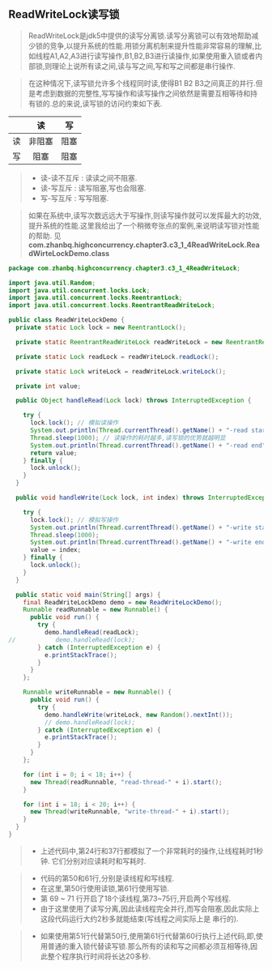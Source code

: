 ## ReadWriteLock读写锁
> ReadWriteLock是jdk5中提供的读写分离锁.读写分离锁可以有效地帮助减少锁的竞争,以提升系统的性能.用锁分离机制来提升性能非常容易的理解,比如线程A1,A2,A3进行读写操作,B1,B2,B3进行读操作,如果使用重入锁或者内部锁,则理论上说所有读之间,读与写之间,写和写之间都是串行操作.

> 在这种情况下,读写锁允许多个线程同时读,使得B1 B2 B3之间真正的并行.但是考虑到数据的完整性,写写操作和读写操作之间依然是需要互相等待和持有锁的.总的来说,读写锁的访问约束如下表.

|     | 读   |  写  |
| --- |:-----:|:----:|
| 读  | 非阻塞 | 阻塞 |
| 写  | 阻塞   | 阻塞 |

> - 读-读不互斥 : 读读之间不阻塞.
> - 读-写互斥 : 读写阻塞,写也会阻塞.
> - 写-写互斥 : 写写阻塞.

> 如果在系统中,读写次数远远大于写操作,则读写操作就可以发挥最大的功效,提升系统的性能.这里我给出了一个稍微夸张点的案例,来说明读写锁对性能的帮助.
见**com.zhanbq.highconcurrency.chapter3.c3_1_4ReadWriteLock.ReadWirteLockDemo.class** 

```java
package com.zhanbq.highconcurrency.chapter3.c3_1_4ReadWriteLock;

import java.util.Random;
import java.util.concurrent.locks.Lock;
import java.util.concurrent.locks.ReentrantLock;
import java.util.concurrent.locks.ReentrantReadWriteLock;

public class ReadWriteLockDemo {
  private static Lock lock = new ReentrantLock();

  private static ReentrantReadWriteLock readWriteLock = new ReentrantReadWriteLock();

  private static Lock readLock = readWriteLock.readLock();

  private static Lock writeLock = readWriteLock.writeLock();

  private int value;

  public Object handleRead(Lock lock) throws InterruptedException {

    try {
      lock.lock(); // 模拟读操作
      System.out.println(Thread.currentThread().getName() + "-read start");
      Thread.sleep(1000); // 读操作的耗时越多,读写锁的优势就越明显
      System.out.println(Thread.currentThread().getName() + "-read end");
      return value;
    } finally {
      lock.unlock();
    }
  }

  public void handleWrite(Lock lock, int index) throws InterruptedException {

    try {
      lock.lock(); // 模拟写操作
      System.out.println(Thread.currentThread().getName() + "-write start");
      Thread.sleep(1000);
      System.out.println(Thread.currentThread().getName() + "-write end");
      value = index;
    } finally {
      lock.unlock();
    }
  }

  public static void main(String[] args) {
    final ReadWriteLockDemo demo = new ReadWriteLockDemo();
    Runnable readRunnable = new Runnable() {
      public void run() {
        try {
          demo.handleRead(readLock);
//           demo.handleRead(lock);
        } catch (InterruptedException e) {
          e.printStackTrace();
        }
      }
    };

    Runnable writeRunnable = new Runnable() {
      public void run() {
        try {
          demo.handleWrite(writeLock, new Random().nextInt());
          // demo.handleRead(lock);
        } catch (InterruptedException e) {
          e.printStackTrace();
        }
      }
    };

    for (int i = 0; i < 18; i++) {
      new Thread(readRunnable, "read-thread-" + i).start();
    }

    for (int i = 18; i < 20; i++) {
      new Thread(writeRunnable, "write-thread-" + i).start();
    }
  }
}

```

 
 > - 上述代码中,第24行和37行都模拟了一个非常耗时的操作,让线程耗时1秒钟. 它们分别对应读耗时和写耗时. 
 
 > - 代码的第50和61行,分别是读线程和写线程.
 > - 在这里,第50行使用读锁,第61行使用写锁. 
 > - 第 69 ~ 71 行开启了18个读线程,第73~75行,开启两个写线程. 
 > - 由于这里使用了读写分离,因此读线程完全并行,而写会阻塞,因此实际上这段代码运行大约2秒多就能结束(写线程之间实际上是 串行的). 
 
 > - 如果使用第51行代替第50行,使用第61行代替第60行执行上述代码,即,使用普通的重入锁代替读写锁.那么所有的读和写之间都必须互相等待,因此整个程序执行时间将长达20多秒.
